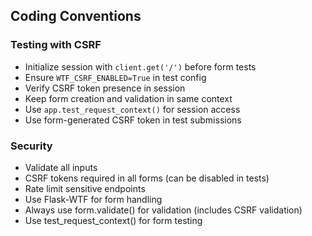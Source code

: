 ## Coding Conventions
### Testing with CSRF
- Initialize session with `client.get('/')` before form tests
- Ensure `WTF_CSRF_ENABLED=True` in test config
- Verify CSRF token presence in session
- Keep form creation and validation in same context
- Use `app.test_request_context()` for session access
- Use form-generated CSRF token in test submissions

### Security
- Validate all inputs
- CSRF tokens required in all forms (can be disabled in tests)
- Rate limit sensitive endpoints
- Use Flask-WTF for form handling
- Always use form.validate() for validation (includes CSRF validation)
- Use test_request_context() for form testing

